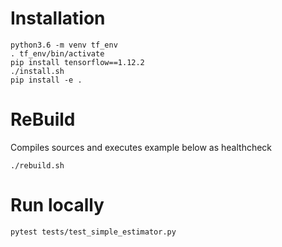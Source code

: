 # Installation

```
python3.6 -m venv tf_env
. tf_env/bin/activate
pip install tensorflow==1.12.2
./install.sh
pip install -e .
```


# ReBuild

Compiles sources and executes example below as healthcheck

```
./rebuild.sh

```

# Run locally

```
pytest tests/test_simple_estimator.py
```
